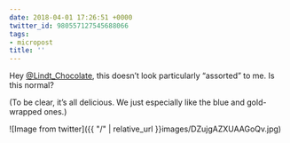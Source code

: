 ```yaml
---
date: 2018-04-01 17:26:51 +0000
twitter_id: 980557127545688066
tags:
- micropost
title: ''
---
```


Hey [@Lindt_Chocolate](https://twitter.com/Lindt_Chocolate), this doesn’t look particularly “assorted” to me. Is this normal?

(To be clear, it’s all delicious. We just especially like the blue and gold-wrapped ones.)

![Image from twitter]({{ "/" | relative_url  }}images/DZujgAZXUAAGoQv.jpg)
